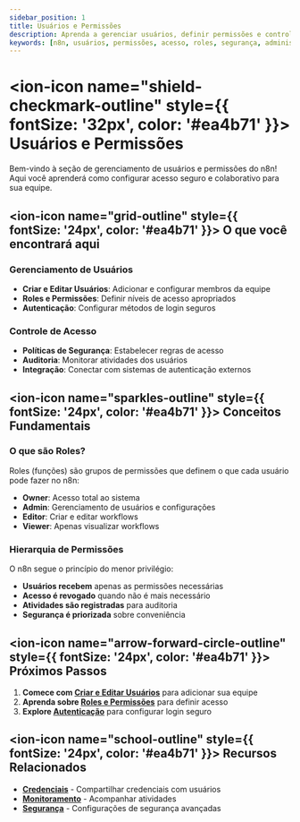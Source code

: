 ```yaml
---
sidebar_position: 1
title: Usuários e Permissões
description: Aprenda a gerenciar usuários, definir permissões e controlar acesso no n8n
keywords: [n8n, usuários, permissões, acesso, roles, segurança, administração]
---
```


# <ion-icon name="shield-checkmark-outline" style={{ fontSize: '32px', color: '#ea4b71' }}></ion-icon> Usuários e Permissões

Bem-vindo à seção de gerenciamento de usuários e permissões do n8n! Aqui você aprenderá como configurar acesso seguro e colaborativo para sua equipe.

## <ion-icon name="grid-outline" style={{ fontSize: '24px', color: '#ea4b71' }}></ion-icon> O que você encontrará aqui

### Gerenciamento de Usuários
- **Criar e Editar Usuários**: Adicionar e configurar membros da equipe
- **Roles e Permissões**: Definir níveis de acesso apropriados
- **Autenticação**: Configurar métodos de login seguros

### Controle de Acesso
- **Políticas de Segurança**: Estabelecer regras de acesso
- **Auditoria**: Monitorar atividades dos usuários
- **Integração**: Conectar com sistemas de autenticação externos

## <ion-icon name="sparkles-outline" style={{ fontSize: '24px', color: '#ea4b71' }}></ion-icon> Conceitos Fundamentais

### O que são Roles?
Roles (funções) são grupos de permissões que definem o que cada usuário pode fazer no n8n:
- **Owner**: Acesso total ao sistema
- **Admin**: Gerenciamento de usuários e configurações
- **Editor**: Criar e editar workflows
- **Viewer**: Apenas visualizar workflows

### Hierarquia de Permissões
O n8n segue o princípio do menor privilégio:
- **Usuários recebem** apenas as permissões necessárias
- **Acesso é revogado** quando não é mais necessário
- **Atividades são registradas** para auditoria
- **Segurança é priorizada** sobre conveniência

## <ion-icon name="arrow-forward-circle-outline" style={{ fontSize: '24px', color: '#ea4b71' }}></ion-icon> Próximos Passos

1. **Comece com [Criar e Editar Usuários](./criar-editar-usuarios)** para adicionar sua equipe
2. **Aprenda sobre [Roles e Permissões](./roles-permissoes)** para definir acesso
3. **Explore [Autenticação](./autenticacao)** para configurar login seguro

## <ion-icon name="school-outline" style={{ fontSize: '24px', color: '#ea4b71' }}></ion-icon> Recursos Relacionados

- **[Credenciais](../credenciais/compartilhamento)** - Compartilhar credenciais com usuários
- **[Monitoramento](../monitoring/visualizar-execucoes)** - Acompanhar atividades
- **[Segurança](../../hosting-n8n/seguranca/autenticacao)** - Configurações de segurança avançadas 
